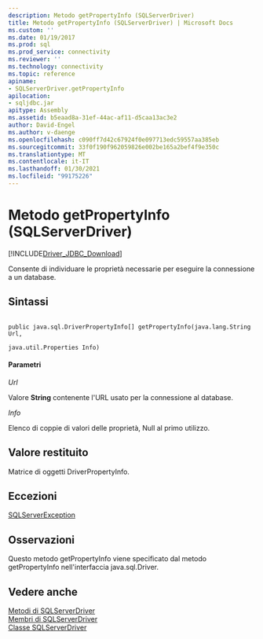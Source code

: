 ```yaml
---
description: Metodo getPropertyInfo (SQLServerDriver)
title: Metodo getPropertyInfo (SQLServerDriver) | Microsoft Docs
ms.custom: ''
ms.date: 01/19/2017
ms.prod: sql
ms.prod_service: connectivity
ms.reviewer: ''
ms.technology: connectivity
ms.topic: reference
apiname:
- SQLServerDriver.getPropertyInfo
apilocation:
- sqljdbc.jar
apitype: Assembly
ms.assetid: b5eaad8a-31ef-44ac-af11-d5caa13ac3e2
author: David-Engel
ms.author: v-daenge
ms.openlocfilehash: c090ff7d42c67924f0e097713edc59557aa385eb
ms.sourcegitcommit: 33f0f190f962059826e002be165a2bef4f9e350c
ms.translationtype: MT
ms.contentlocale: it-IT
ms.lasthandoff: 01/30/2021
ms.locfileid: "99175226"
---
```

# <a name="getpropertyinfo-method-sqlserverdriver"></a>Metodo getPropertyInfo (SQLServerDriver)
[!INCLUDE[Driver_JDBC_Download](../../../includes/driver_jdbc_download.md)]

  Consente di individuare le proprietà necessarie per eseguire la connessione a un database.  
  
## <a name="syntax"></a>Sintassi  
  
```  
  
public java.sql.DriverPropertyInfo[] getPropertyInfo(java.lang.String Url,  
                                                     java.util.Properties Info)  
```  
  
#### <a name="parameters"></a>Parametri  
 *Url*  
  
 Valore **String** contenente l'URL usato per la connessione al database.  
  
 *Info*  
  
 Elenco di coppie di valori delle proprietà, Null al primo utilizzo.  
  
## <a name="return-value"></a>Valore restituito  
 Matrice di oggetti DriverPropertyInfo.  
  
## <a name="exceptions"></a>Eccezioni  
 [SQLServerException](../../../connect/jdbc/reference/sqlserverexception-class.md)  
  
## <a name="remarks"></a>Osservazioni  
 Questo metodo getPropertyInfo viene specificato dal metodo getPropertyInfo nell'interfaccia java.sql.Driver.  
  
## <a name="see-also"></a>Vedere anche  
 [Metodi di SQLServerDriver](../../../connect/jdbc/reference/sqlserverdriver-methods.md)   
 [Membri di SQLServerDriver](../../../connect/jdbc/reference/sqlserverdriver-members.md)   
 [Classe SQLServerDriver](../../../connect/jdbc/reference/sqlserverdriver-class.md)  
  
  
